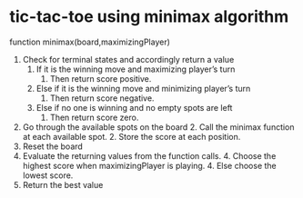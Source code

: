 # tic-tac-toe using minimax algorithm

function minimax(board,maximizingPlayer)
1. Check for terminal states and accordingly return a value
   1. If it is the winning move and maximizing player’s turn
      1. Then return score positive.
   1. Else if it is the winning move and minimizing player’s turn
      1. Then return score negative.
   1. Else if no one is winning and no empty spots are left
      1. Then return score zero.
2. Go through the available spots on the board
    2. Call the minimax function at each available spot.
    2. Store the score at each position.
3. Reset the board
4. Evaluate the returning values from the function calls.
    4. Choose the highest score when maximizingPlayer is playing.
    4. Else choose the lowest score.
5. Return the best value
